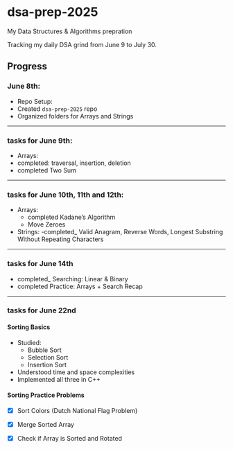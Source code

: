 # dsa-prep-2025
My Data Structures & Algorithms prepration

Tracking my daily DSA grind from June 9 to July 30.

##  Progress

###  June 8th:
-  Repo Setup:
  - Created `dsa-prep-2025` repo
  - Organized folders for Arrays and Strings

------

### tasks for June 9th:
-  Arrays:
  - completed: traversal, insertion, deletion
  - completed Two Sum

------
 
### tasks for June 10th, 11th and 12th:
- Arrays:
  -  completed Kadane’s Algorithm
  -  Move Zeroes
-  Strings:
  -completed_ Valid Anagram, Reverse Words, Longest Substring Without Repeating Characters


------

### tasks for June 14th
  - completed_ Searching: Linear & Binary
  -	completed Practice: Arrays + Search Recap


------


### tasks for June 22nd 

####  Sorting Basics
- Studied:
  - Bubble Sort
  - Selection Sort
  - Insertion Sort
- Understood time and space complexities
- Implemented all three in C++

####  Sorting Practice Problems
- [x] Sort Colors (Dutch National Flag Problem)
- [x] Merge Sorted Array
- [x] Check if Array is Sorted and Rotated

  
